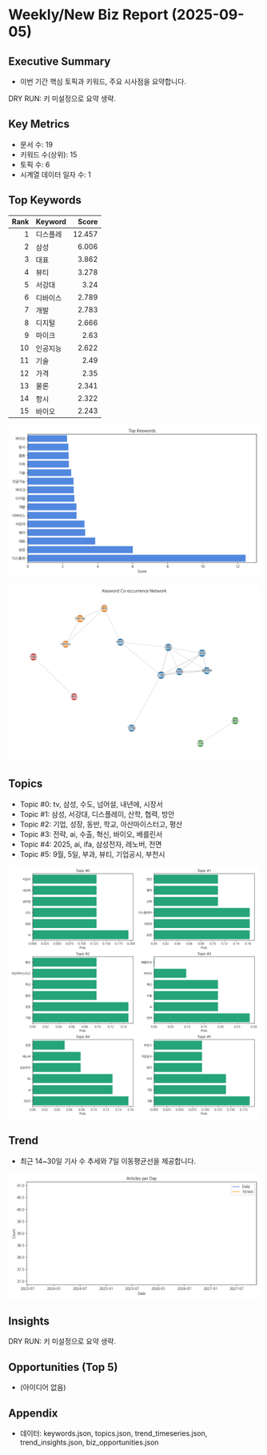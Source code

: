 # Weekly/New Biz Report (2025-09-05)

## Executive Summary

- 이번 기간 핵심 토픽과 키워드, 주요 시사점을 요약합니다.

DRY RUN: 키 미설정으로 요약 생략.

## Key Metrics

- 문서 수: 19
- 키워드 수(상위): 15
- 토픽 수: 6
- 시계열 데이터 일자 수: 1

## Top Keywords

| Rank | Keyword | Score |
|---:|---|---:|
| 1 | 디스플레 | 12.457 |
| 2 | 삼성 | 6.006 |
| 3 | 대표 | 3.862 |
| 4 | 뷰티 | 3.278 |
| 5 | 서강대 | 3.24 |
| 6 | 디바이스 | 2.789 |
| 7 | 개발 | 2.783 |
| 8 | 디지털 | 2.666 |
| 9 | 마이크 | 2.63 |
| 10 | 인공지능 | 2.622 |
| 11 | 기술 | 2.49 |
| 12 | 가격 | 2.35 |
| 13 | 물론 | 2.341 |
| 14 | 항시 | 2.322 |
| 15 | 바이오 | 2.243 |

![Top Keywords](fig/top_keywords.png)

![Keyword Network](fig/keyword_network.png)

## Topics

- Topic #0: tv, 삼성, 수도, 넘어설, 내년에, 시장서
- Topic #1: 삼성, 서강대, 디스플레이, 산학, 협력, 방안
- Topic #2: 기업, 성장, 동반, 학교, 아산마이스터고, 평산
- Topic #3: 전략, ai, 수출, 혁신, 바이오, 베를린서
- Topic #4: 2025, ai, ifa, 삼성전자, 레노버, 전면
- Topic #5: 9월, 5일, 부과, 뷰티, 기업공시, 부천시

![Topics](fig/topics.png)

## Trend

- 최근 14~30일 기사 수 추세와 7일 이동평균선을 제공합니다.

![Timeseries](fig/timeseries.png)

## Insights

DRY RUN: 키 미설정으로 요약 생략.

## Opportunities (Top 5)

- (아이디어 없음)

## Appendix

- 데이터: keywords.json, topics.json, trend_timeseries.json, trend_insights.json, biz_opportunities.json